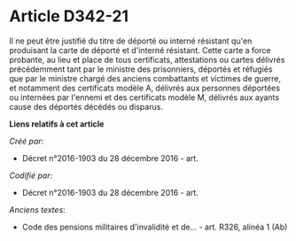 # Article D342-21

Il ne peut être justifié du titre de déporté ou interné résistant qu'en produisant la carte de déporté et d'interné
résistant. Cette carte a force probante, au lieu et place de tous certificats, attestations ou cartes délivrés précédemment
tant par le ministre des prisonniers, déportés et réfugiés que par le ministre chargé des anciens combattants et victimes de
guerre, et notamment des certificats modèle A, délivrés aux personnes déportées ou internées par l'ennemi et des certificats
modèle M, délivrés aux ayants cause des déportés décédés ou disparus.

**Liens relatifs à cet article**

_Créé par_:

  - Décret n°2016-1903 du 28 décembre 2016 - art.

_Codifié par_:

  - Décret n°2016-1903 du 28 décembre 2016 - art.

_Anciens textes_:

  - Code des pensions militaires d'invalidité et de... - art. R326, alinéa 1 (Ab)
